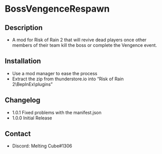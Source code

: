 # BossVengenceRespawn

## Description 
- A mod for Risk of Rain 2 that will revive dead players once other members of their team kill the boss or complete the Vengence event.

## Installation
- Use a mod manager to ease the process
- Extract the zip from thunderstore.io into “Risk of Rain 2\BepInEx\plugins”

## Changelog
- 1.0.1 Fixed problems with the manifest.json
- 1.0.0 Initial Release

## Contact
- Discord: Melting Cube#1306